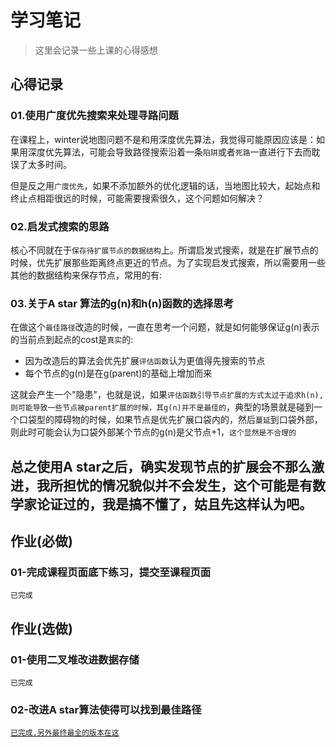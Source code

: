 # 学习笔记

> 这里会记录一些上课的心得感想

## 心得记录

### 01.使用广度优先搜索来处理寻路问题

在课程上，winter说地图问题不是和用深度优先算法，我觉得可能原因应该是：如果用深度优先算法，可能会导致路径搜索沿着一条`陷阱`或者`死路`一直进行下去而耽误了太多时间。

但是反之用`广度优先`，如果不添加额外的优化逻辑的话，当地图比较大，起始点和终止点相距很远的时候，可能需要搜索很久，这个问题如何解决？

### 02.启发式搜索的思路

核心不同就在于`保存待扩展节点的数据结构`上。所谓启发式搜索，就是在扩展节点的时候，优先扩展那些距离终点更近的节点。为了实现启发式搜索，所以需要用一些其他的数据结构来保存节点，常用的有:

### 03.关于A star 算法的g(n)和h(n)函数的选择思考

在做这个`最佳路径`改造的时候，一直在思考一个问题，就是如何能够保证g(n)表示的当前点到起点的cost是`真实`的:

- 因为改造后的算法会优先扩展`评估函数`认为更值得先搜索的节点
- 每个节点的g(n)是在g(parent)的基础上增加而来

这就会产生一个"隐患"，也就是说，如果`评估函数引导节点扩展的方式太过于追求h(n),则可能导致一些节点被parent扩展的时候，其g(n)并不是最佳的`，典型的场景就是碰到一个口袋型的障碍物的时候，如果节点是优先扩展口袋内的，然后`蔓延`到口袋外部，则此时可能会认为口袋外部某个节点的g(n)是父节点+1，`这个显然是不合理的`

总之使用A star之后，确实发现节点的扩展会不那么激进，我所担忧的情况貌似并不会发生，这个可能是有数学家论证过的，我是搞不懂了，姑且先这样认为吧。
---

## 作业(**必做**)

### 01-完成课程页面底下练习，提交至课程页面

`已完成`

## 作业(选做)

### 01-使用二叉堆改进数据存储

`已完成`

### 02-改进A star算法使得可以找到最佳路径

[`已完成,另外最终最全的版本在这`](./7.html)

